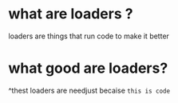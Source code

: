 # what are loaders ?
loaders  are things that run code to make it better


# what good are loaders?
^thest
loaders are needjust becaise
`this is code`
